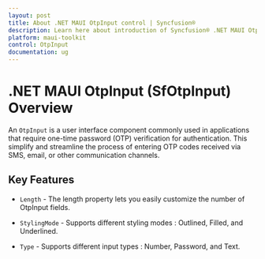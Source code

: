 ```yaml
---
layout: post
title: About .NET MAUI OtpInput control | Syncfusion®
description: Learn here about introduction of Syncfusion® .NET MAUI OtpInput (SfOtpInput) control in your cross-platform applications.
platform: maui-toolkit
control: OtpInput
documentation: ug
---
```


# .NET MAUI OtpInput (SfOtpInput) Overview

An `OtpInput` is a user interface component commonly used in applications that require one-time password (OTP) verification for authentication. This simplify and streamline the process of entering OTP codes received via SMS, email, or other communication channels.

## Key Features

* `Length` - The length property lets you easily customize the number of OtpInput fields.

* `StylingMode` - Supports different styling modes : Outlined, Filled, and Underlined.

* `Type` - Supports different input types : Number, Password, and Text.